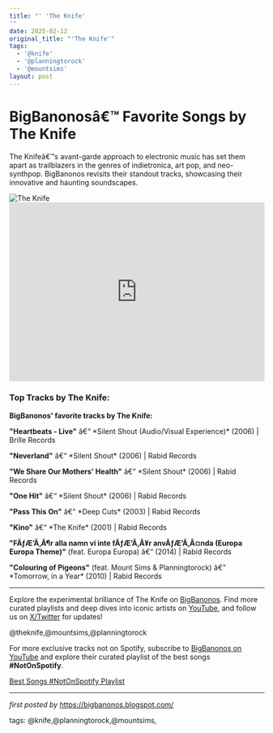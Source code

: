 ```yaml
---
title: "' 'The Knife'
'"
date: 2025-02-12
original_title: "'The Knife'"
tags:
  - '@knife'
  - '@planningtorock'
  - '@mountsims'
layout: post
---
```

<!-- Title of the Post -->
<h1>BigBanonosâ€™ Favorite Songs by The Knife</h1> <!-- Introductory Text -->
<p>The Knifeâ€™s avant-garde approach to electronic music has set them apart as trailblazers in the genres of indietronica, art pop, and neo-synthpop. BigBanonos revisits their standout tracks, showcasing their innovative and haunting soundscapes.</p> <!-- Featured Image -->
<div> <img src="https://theknife.net/_/img/the-knife-share-7226.jpg" alt="The Knife">
</div> <!-- Spotify Embed -->
<div> <iframe src="https://open.spotify.com/embed/playlist/0d70joXnqVOhkb8olJy0Sk?utm_source=generator" width="100%" height="352" frameBorder="0" allowfullscreen="" allow="autoplay; clipboard-write; encrypted-media; fullscreen; picture-in-picture" loading="lazy"></iframe>
</div> <!-- Song Information -->
<h3>Top Tracks by The Knife:</h3>
<p><strong>BigBanonos' favorite tracks by The Knife:</strong></p> <p><strong>"Heartbeats - Live"</strong> â€“ *Silent Shout (Audio/Visual Experience)* (2006) | Brille Records</p> <p><strong>"Neverland"</strong> â€“ *Silent Shout* (2006) | Rabid Records</p> <p><strong>"We Share Our Mothers' Health"</strong> â€“ *Silent Shout* (2006) | Rabid Records</p> <p><strong>"One Hit"</strong> â€“ *Silent Shout* (2006) | Rabid Records</p> <p><strong>"Pass This On"</strong> â€“ *Deep Cuts* (2003) | Rabid Records</p> <p><strong>"Kino"</strong> â€“ *The Knife* (2001) | Rabid Records</p> <p><strong>"FÃƒÆ’Ã‚Â¶r alla namn vi inte fÃƒÆ’Ã‚Â¥r anvÃƒÆ’Ã‚Â¤nda (Europa Europa Theme)"</strong> (feat. Europa Europa) â€“ (2014) | Rabid Records</p> <p><strong>"Colouring of Pigeons"</strong> (feat. Mount Sims & Planningtorock) â€“ *Tomorrow, in a Year* (2010) | Rabid Records</p> <!-- Footer Links -->
<hr />
<p>Explore the experimental brilliance of The Knife on <a href="https://bigbanonos.blogspot.com/" target="_blank">BigBanonos</a>. Find more curated playlists and deep dives into iconic artists on <a href="https://www.youtube.com/@BigBanonos" target="_blank">YouTube</a>, and follow us on <a href="https://x.com/bigbanonos" target="_blank">X/Twitter</a> for updates!</p> <!-- Tags -->
<p>@theknife,@mountsims,@planningtorock</p>


<!--Subscribe and Playlist Links-->
<div>
    <p>For more exclusive tracks not on Spotify, subscribe to <a href="https://www.youtube.com/@BigBanonos" target="_blank">BigBanonos on YouTube</a> and explore their curated playlist of the best songs <strong>#NotOnSpotify</strong>.</p>
    <p><a href="https://www.youtube.com/playlist?list=PLtuNtuTatqI0kFahUCbtbfenC_ET5O_tr" target="_blank">Best Songs #NotOnSpotify Playlist<br /></a></p></div>

<hr />

<p><em>first posted by</em> <a href="https://bigbanonos.blogspot.com/" rel="noopener" target="_new">https://bigbanonos.blogspot.com/</a></p>

<p>tags: @knife,@planningtorock,@mountsims,</p>
